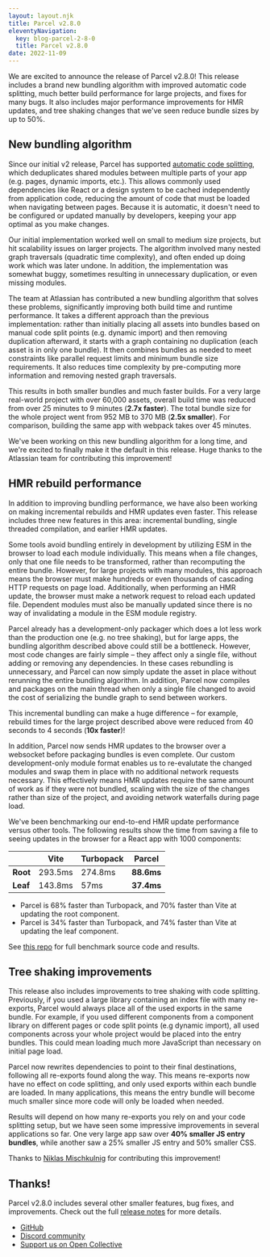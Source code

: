 ```yaml
---
layout: layout.njk
title: Parcel v2.8.0
eleventyNavigation:
  key: blog-parcel-2-8-0
  title: Parcel v2.8.0
date: 2022-11-09
---
```


We are excited to announce the release of Parcel v2.8.0! This release includes a brand new bundling algorithm with improved automatic code splitting, much better build performance for large projects, and fixes for many bugs. It also includes major performance improvements for HMR updates, and tree shaking changes that we've seen reduce bundle sizes by up to 50%.

## New bundling algorithm

Since our initial v2 release, Parcel has supported [automatic code splitting](/features/code-splitting/#shared-bundles), which deduplicates shared modules between multiple parts of your app (e.g. pages, dynamic imports, etc.). This allows commonly used dependencies like React or a design system to be cached independently from application code, reducing the amount of code that must be loaded when navigating between pages. Because it is automatic, it doesn't need to be configured or updated manually by developers, keeping your app optimal as you make changes.

Our initial implementation worked well on small to medium size projects, but hit scalability issues on larger projects. The algorithm involved many nested graph traversals (quadratic time complexity), and often ended up doing work which was later undone. In addition, the implementation was somewhat buggy, sometimes resulting in unnecessary duplication, or even missing modules.

The team at Atlassian has contributed a new bundling algorithm that solves these problems, significantly improving both build time and runtime performance. It takes a different approach than the previous implementation: rather than initially placing all assets into bundles based on manual code split points (e.g. dynamic import) and then removing duplication afterward, it starts with a graph containing no duplication (each asset is in only one bundle). It then combines bundles as needed to meet constraints like parallel request limits and minimum bundle size requirements. It also reduces time complexity by pre-computing more information and removing nested graph traversals.

This results in both smaller bundles and much faster builds. For a very large real-world project with over 60,000 assets, overall build time was reduced from over 25 minutes to 9 minutes (**2.7x faster**). The total bundle size for the whole project went from 952 MB to 370 MB (**2.5x smaller**). For comparison, building the same app with webpack takes over 45 minutes.

We've been working on this new bundling algorithm for a long time, and we're excited to finally make it the default in this release. Huge thanks to the Atlassian team for contributing this improvement!

## HMR rebuild performance

In addition to improving bundling performance, we have also been working on making incremental rebuilds and HMR updates even faster. This release includes three new features in this area: incremental bundling, single threaded compilation, and earlier HMR updates.

Some tools avoid bundling entirely in development by utilizing ESM in the browser to load each module individually. This means when a file changes, only that one file needs to be transformed, rather than recomputing the entire bundle. However, for large projects with many modules, this approach means the browser must make hundreds or even thousands of cascading HTTP requests on page load. Additionally, when performing an HMR update, the browser must make a network request to reload each updated file. Dependent modules must also be manually updated since there is no way of invalidating a module in the ESM module registry.

Parcel already has a development-only packager which does a lot less work than the production one (e.g. no tree shaking), but for large apps, the bundling algorithm described above could still be a bottleneck. However, most code changes are fairly simple – they affect only a single file, without adding or removing any dependencies. In these cases rebundling is unnecessary, and Parcel can now simply update the asset in place without rerunning the entire bundling algorithm. In addition, Parcel now compiles and packages on the main thread when only a single file changed to avoid the cost of serializing the bundle graph to send between workers.

This incremental bundling can make a huge difference – for example, rebuild times for the large project described above were reduced from 40 seconds to 4 seconds (**10x faster**)!

In addition, Parcel now sends HMR updates to the browser over a websocket before packaging bundles is even complete. Our custom development-only module format enables us to re-evalutate the changed modules and swap them in place with no additional network requests necessary. This effectively means HMR updates require the same amount of work as if they were not bundled, scaling with the size of the changes rather than size of the project, and avoiding network waterfalls during page load.

We've been benchmarking our end-to-end HMR update performance versus other tools. The following results show the time from saving a file to seeing updates in the browser for a React app with 1000 components:

|          | Vite    | Turbopack | Parcel     |
| -------- | ------- | --------- | ---------- |
| **Root** | 293.5ms | 274.8ms   | **88.6ms** |
| **Leaf** | 143.8ms | 57ms      | **37.4ms** |

- Parcel is 68% faster than Turbopack, and 70% faster than Vite at updating the root component.
- Parcel is 34% faster than Turbopack, and 74% faster than Vite at updating the leaf component.

See [this repo](https://github.com/devongovett/parcel-vs-vite-vs-turbopack-hmr) for full benchmark source code and results.

## Tree shaking improvements

This release also includes improvements to tree shaking with code splitting. Previously, if you used a large library containing an index file with many re-exports, Parcel would always place all of the used exports in the same bundle. For example, if you used different components from a component library on different pages or code split points (e.g dynamic import), all used components across your whole project would be placed into the entry bundles. This could mean loading much more JavaScript than necessary on initial page load.

Parcel now rewrites dependencies to point to their final destinations, following all re-exports found along the way. This means re-exports now have no effect on code splitting, and only used exports within each bundle are loaded. In many applications, this means the entry bundle will become much smaller since more code will only be loaded when needed.

Results will depend on how many re-exports you rely on and your code splitting setup, but we have seen some impressive improvements in several applications so far. One very large app saw over **40% smaller JS entry bundles**, while another saw a 25% smaller JS entry and 50% smaller CSS.

Thanks to [Niklas Mischkulnig](https://twitter.com/mischnic) for contributing this improvement!

## Thanks!

Parcel v2.8.0 includes several other smaller features, bug fixes, and improvements. Check out the full [release notes]() for more details.

- [GitHub](https://github.com/parcel-bundler/parcel)
- [Discord community](https://discord.gg/XSCzqGRuvr)
- [Support us on Open Collective](https://opencollective.com/parcel)
